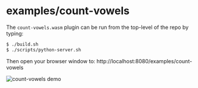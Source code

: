# examples/count-vowels

The `count-vowels.wasm` plugin can be run from the top-level of the repo by
typing:

```bash
$ ./build.sh
$ ./scripts/python-server.sh
```

Then open your browser window to:
http://localhost:8080/examples/count-vowels

![count-vowels demo](count-vowels-demo.png)
